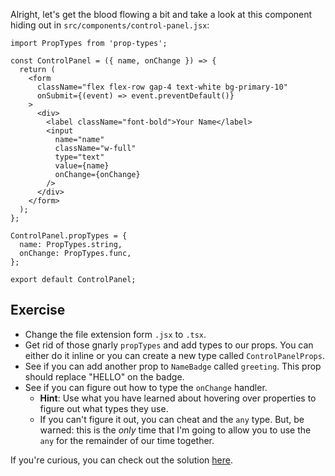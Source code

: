 Alright, let's get the blood flowing a bit and take a look at this component hiding out in `src/components/control-panel.jsx`:

````tsx
import PropTypes from 'prop-types';

const ControlPanel = ({ name, onChange }) => {
  return (
    <form
      className="flex flex-row gap-4 text-white bg-primary-10"
      onSubmit={(event) => event.preventDefault()}
    >
      <div>
        <label className="font-bold">Your Name</label>
        <input
          name="name"
          className="w-full"
          type="text"
          value={name}
          onChange={onChange}
        />
      </div>
    </form>
  );
};

ControlPanel.propTypes = {
  name: PropTypes.string,
  onChange: PropTypes.func,
};

export default ControlPanel;
````

## Exercise

* Change the file extension form `.jsx` to `.tsx`.
* Get rid of those gnarly `propTypes` and add types to our props. You can either do it inline or you can create a new type called `ControlPanelProps`.
* See if you can add another prop to `NameBadge` called `greeting`. This prop should replace "HELLO" on the badge.
* See if you can figure out how to type the `onChange` handler.
  * **Hint**: Use what you have learned about hovering over properties to figure out what types they use.
  * If you can't figure it out, you can cheat and the `any` type. But, be warned: this is the *only* time that I'm going to allow you to use the `any` for the remainder of our time together.

If you're curious, you can check out the solution [here](Refactoring%20from%20PropTypes,%20a%20solution.md).

